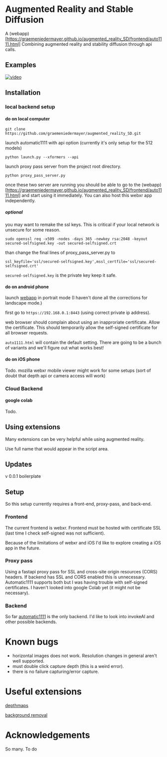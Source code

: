 # Augmented Reality and Stable Diffusion
A (webapp)[https://graemeniedermayer.github.io/augmented_reality_SD/frontend/auto1111.html] Combining augmented reality and stability diffusion through api calls. 

## Examples
[![video](https://img.youtube.com/vi/_ZFlGsJHMhw/0.jpg)](https://youtu.be/_ZFlGsJHMhw)

## Installation

### local backend setup
#### do on local computer
`git clone https://github.com/graemeniedermayer/augmented_reality_SD.git`

launch automatic1111 with api option (currently it's only setup for the 512 models)

`python launch.py --xformers --api`

launch proxy pass server from the project root directory.

`python proxy_pass_server.py`

once these two server are running you should be able to go to the (webapp)[https://graemeniedermayer.github.io/augmented_reality_SD/frontend/auto1111.html] and start using it immediately. You can also host this webxr app independently.

##### optional 
you may want to remake the ssl keys. This is critical if your local network is unsecure for some reason.

`sudo openssl req -x509 -nodes -days 365 -newkey rsa:2048 -keyout secured-selfsigned.key -out secured-selfsigned.crt`

than change the final lines of proxy_pass_server.py to

`ssl_keyfile='ssl/secured-selfsigned.key',mssl_certfile='ssl/secured-selfsigned.crt'`

`secured-selfsigned.key` is the private key keep it safe.

#### do on android phone
launch [webapp](https://graemeniedermayer.github.io/augmented_reality_SD/frontend/auto1111.html) in portrait mode (I haven't done all the corrections for landscape mode.)

first go to `https://192.168.0.1:8443` (using correct private ip address).

web browser should complain about using an inapproriate certificate. Allow the certificate. This should temporarily allow the self-signed certificate for all browser requests.

`auto1111.html` will contain the default setting. There are going to be a bunch of variants and we'll figure out what works best!

#### do on iOS phone
Todo. mozilla webxr mobile viewer might work for some setups (sort of doubt that depth api or camera access will work)

### Cloud Backend
#### google colab
Todo.

## Using extensions
Many extensions can be very helpful while using augmented reality.

Use full name that would appear in the script area.

## Updates
v 0.0.1 boilerplate

## Setup
So this setup currently requires a front-end, proxy-pass, and back-end.

### Frontend
The current frontend is webxr. Frontend must be hosted with certificate SSL (last time I check self-signed was not sufficient).

Because of the limitations of webxr and iOS I'd like to explore creating a iOS app in the future. 

### Proxy pass
Using a fastapi proxy pass for SSL and cross-site origin resources (CORS) headers. If backend has SSL and CORS enabled this is unnecessary. Automatic1111 supports both but I was having trouble with self-signed certificates. I haven't looked into google Colab yet (it might not be necessary).

### Backend
So far [automatic1111](https://github.com/AUTOMATIC1111/stable-diffusion-webui) is the only backend. I'd like to look into invokeAI and other possible backends.

# Known bugs
* horizontal images does not work. Resolution changes in general aren't well supported.
* must double click capture depth (this is a weird error).
* there is no failure capturing/error capture.

# Useful extensions
[depthmaps](https://github.com/thygate/stable-diffusion-webui-depthmap-script)

[background removal](https://github.com/graemeniedermayer/clothseg)

# Acknowledgements 
So many.
To do
